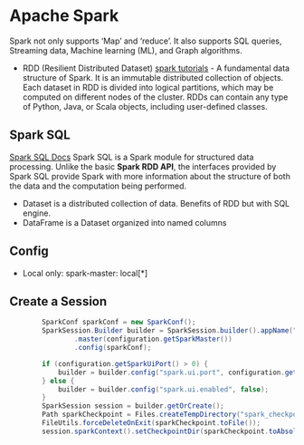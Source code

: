 # Apache Spark
Spark not only supports ‘Map’ and ‘reduce’. It also supports SQL queries, Streaming data, Machine learning (ML), and Graph algorithms.

- RDD (Resilient Distributed Dataset) 
        [spark tutorials](https://www.tutorialspoint.com/apache_spark/apache_spark_rdd.htm)
        - A fundamental data structure of Spark. It is an immutable distributed collection of objects. Each dataset in RDD is divided into logical partitions, which may be computed on different nodes of the cluster. RDDs can contain any type of Python, Java, or                Scala objects, including user-defined classes.
         

## Spark SQL
[Spark SQL Docs](https://spark.apache.org/docs/latest/sql-programming-guide.html#overview)
Spark SQL is a Spark module for structured data processing. Unlike the basic **Spark RDD API**, the interfaces provided by Spark SQL provide Spark with more information about the structure of both the data and the computation being performed.

- Dataset is a distributed collection of data. Benefits of RDD but with SQL engine.
- DataFrame is a Dataset organized into named columns

## Config
- Local only: spark-master: local[*]

## Create a Session

```java
        SparkConf sparkConf = new SparkConf();
        SparkSession.Builder builder = SparkSession.builder().appName("System")
                .master(configuration.getSparkMaster())
                .config(sparkConf);

        if (configuration.getSparkUiPort() > 0) {
            builder = builder.config("spark.ui.port", configuration.getSparkUiPort());
        } else {
            builder = builder.config("spark.ui.enabled", false);
        }
        SparkSession session = builder.getOrCreate();
        Path sparkCheckpoint = Files.createTempDirectory("spark_checkpoint");
        FileUtils.forceDeleteOnExit(sparkCheckpoint.toFile());
        session.sparkContext().setCheckpointDir(sparkCheckpoint.toAbsolutePath().toString());  
```
